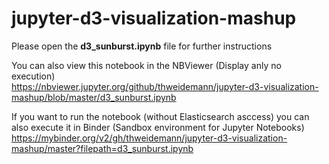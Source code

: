 # jupyter-d3-visualization-mashup

Please open the **d3_sunburst.ipynb** file for further instructions 

You can also view this notebook in the NBViewer (Display anly no execution) \
https://nbviewer.jupyter.org/github/thweidemann/jupyter-d3-visualization-mashup/blob/master/d3_sunburst.ipynb

If you want to run the notebook (without Elasticsearch asccess) you can also execute it in Binder (Sandbox environment for Jupyter Notebooks) \
https://mybinder.org/v2/gh/thweidemann/jupyter-d3-visualization-mashup/master?filepath=d3_sunburst.ipynb

